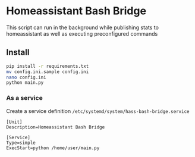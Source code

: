 # Homeassistant Bash Bridge
This script can run in the background while publishing stats to homeassistant as well as executing preconfigured commands

## Install
```bash
pip install -r requirements.txt
mv config.ini.sample config.ini
nano config.ini
python main.py
```

### As a service
Create a service definition `/etc/systemd/system/hass-bash-bridge.service`
```
[Unit]
Description=Homeassistant Bash Bridge

[Service]
Type=simple
ExecStart=python /home/user/main.py
```
